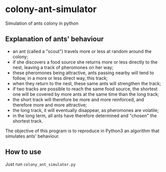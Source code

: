 # colony-ant-simulator
Simulation of ants colony in python

## Explanation of ants' behaviour 

- an ant (called a "scout") travels more or less at random around the colony;
- if she discovers a food source she returns more or less directly to the nest, leaving a track of pheromones on her way;
- these pheromones being attractive, ants passing nearby will tend to follow, in a more or less direct way, this track;
- when they return to the nest, these same ants will strengthen the track;
- if two tracks are possible to reach the same food source, the shortest one will be covered by more ants at the same time than the long track;
- the short track will therefore be more and more reinforced, and therefore more and more attractive;
- the long track, it will eventually disappear, as pheromones are volatile;
- in the long term, all ants have therefore determined and "chosen" the shortest track.

The objective of this program is to reproduce in Python3 an algorithm that simulates ants' behaviour.

## How to use

Just run `colony_ant_simulator.py`
